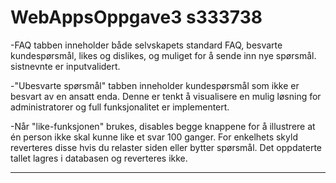 # WebAppsOppgave3 s333738

-FAQ tabben inneholder både selvskapets standard FAQ, besvarte kundespørsmål, likes og dislikes, og muliget for å sende inn nye spørsmål.
sistnevnte er inputvalidert.

-"Ubesvarte spørsmål" tabben inneholder kundespørsmål som ikke er besvart av en ansatt enda. Denne er tenkt å visualisere
en mulig løsning for administratorer og full funksjonalitet er implementert.

-Når "like-funksjonen" brukes, disables begge knappene for å illustrere at én person ikke skal kunne like et svar 100 ganger.
For enkelhets skyld reverteres disse hvis du relaster siden eller bytter spørsmål.
Det oppdaterte tallet lagres i databasen og reverteres ikke.

__________________________________________________________________
